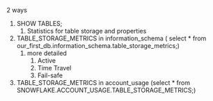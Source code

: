 2 ways

1. SHOW TABLES;
	1. Statistics for table storage and properties
2. TABLE_STORAGE_METRICS in information_schema  ( select * from our_first_db.information_schema.table_storage_metrics;)
	1. more detailed
		1. Active
		2. Time Travel
		3. Fail-safe
3. TABLE_STORAGE_METRICS in account_usage (select * from SNOWFLAKE.ACCOUNT_USAGE.TABLE_STORAGE_METRICS;)